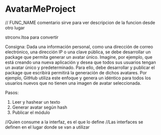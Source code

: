 # AvatarMeProject

// FUNC_NAME comentario
sirve para ver descripcion de la funcion desde otro lugar

strconv.Itoa para convertir

Consigna:
Dada una información personal, como una dirección de correo electrónico, una dirección IP o una clave pública, se debe desarrollar un package que permita generar un avatar único.
Imagine, por ejemplo, que está creando una nueva aplicación y desea que todos sus usuarios tengan un avatar único y predeterminado. Para ello, debe desarrollar y publicar el package que escribirá permitirá la generación de dichos avatares. Por ejemplo, GitHub utiliza este enfoque y genera un idéntico para todos los usuarios nuevos que no tienen una imagen de avatar seleccionada.

Pasos:

1. Leer y hashear un texto
2. Generar avatar según hash
3. Publicar el módulo

//Quien consume a la interfaz, es el que lo define
//Las interfaces se definen en el lugar donde se van a utilizar
